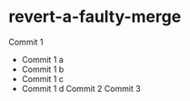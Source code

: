 # revert-a-faulty-merge
Commit 1
* Commit 1 a
* Commit 1 b
* Commit 1 c
* Commit 1 d
Commit 2
Commit 3
